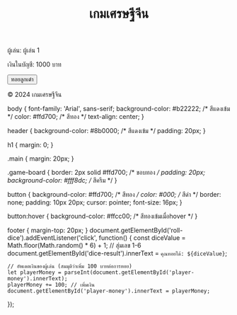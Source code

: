 <!DOCTYPE html>
<html lang="th">
<head>
    <meta charset="UTF-8">
    <meta name="viewport" content="width=device-width, initial-scale=1.0">
    <title>เกมเศรษฐีจีน</title>
    <link rel="stylesheet" href="styles.css">
</head>
<body>
    <header>
        <h1>เกมเศรษฐีจีน</h1>
    </header>
    <main>
        <div class="game-board">
            <div class="player-info">
                <p>ผู้เล่น: <span id="player-name">ผู้เล่น 1</span></p>
                <p>เงินในบัญชี: <span id="player-money">1000</span> บาท</p>
            </div>
            <button id="roll-dice">ทอยลูกเต๋า</button>
            <div id="dice-result"></div>
        </div>
    </main>
    <footer>
        <p>© 2024 เกมเศรษฐีจีน</p>
    </footer>
    <script src="script.js"></script>
</body>
</html>
body {
    font-family: 'Arial', sans-serif;
    background-color: #b22222; /* สีแดงเข้ม */
    color: #ffd700; /* สีทอง */
    text-align: center;
}

header {
    background-color: #8b0000; /* สีแดงเข้ม */
    padding: 20px;
}

h1 {
    margin: 0;
}

.main {
    margin: 20px;
}

.game-board {
    border: 2px solid #ffd700; /* ขอบทอง */
    padding: 20px;
    background-color: #fff8dc; /* สีครีม */
}

button {
    background-color: #ffd700; /* สีทอง */
    color: #000; /* สีดำ */
    border: none;
    padding: 10px 20px;
    cursor: pointer;
    font-size: 16px;
}

button:hover {
    background-color: #ffcc00; /* สีทองเข้มเมื่อhover */
}

footer {
    margin-top: 20px;
}
document.getElementById('roll-dice').addEventListener('click', function() {
    const diceValue = Math.floor(Math.random() * 6) + 1; // สุ่มเลข 1-6
    document.getElementById('dice-result').innerText = `คุณทอยได้: ${diceValue}`;
    
    // อัพเดตเงินของผู้เล่น (สมมุติว่าเพิ่ม 100 บาทต่อการทอย)
    let playerMoney = parseInt(document.getElementById('player-money').innerText);
    playerMoney += 100; // เพิ่มเงิน
    document.getElementById('player-money').innerText = playerMoney;
});
